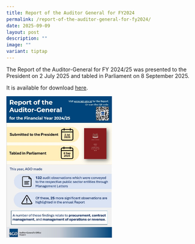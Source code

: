 ```yaml
---
title: Report of the Auditor General for FY2024
permalink: /report-of-the-auditor-general-for-fy2024/
date: 2025-09-09
layout: post
description: ""
image: ""
variant: tiptap
---
```

<p>The Report of the Auditor-General for FY 2024/25 was presented to the
President on 2 July 2025 and tabled in Parliament on 8 September 2025.</p>
<p>It is available for download <a href="https://www.ago.gov.sg/publications/annual-reports/" rel="noopener nofollow" target="_blank">here</a>.</p>
<p></p>
<div class="isomer-image-wrapper">
<img style="width: 55%;" height="auto" width="100%" alt="" src="/images/News_Events_Photos/2025/Release_of_AR_FY2024_25.jpg">
</div>
<p></p>